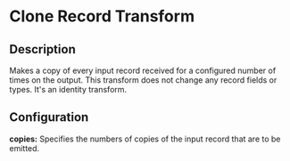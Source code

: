 # Clone Record Transform

Description
-----------
Makes a copy of every input record received for a configured number of times on the output. 
This transform does not change any record fields or types. It's an identity transform.

Configuration
-------------
**copies:** Specifies the numbers of copies of the input record that are to be emitted.